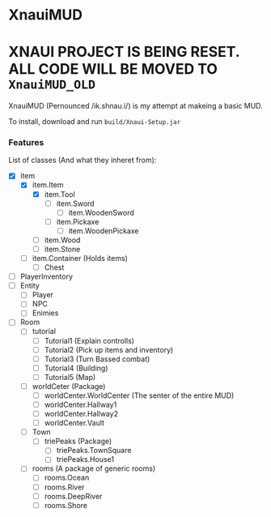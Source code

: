 # XnauiMUD

# XNAUI PROJECT IS BEING RESET. ALL CODE WILL BE MOVED TO `XnauiMUD_OLD`
XnauiMUD (Pernounced /ik.shnau.i/) is my attempt at makeing a basic MUD.

To install, download and run `build/Xnaui-Setup.jar`


### Features

List of classes (And what they inheret from):
- [x] item
    - [x] item.Item
        - [x] item.Tool
            - [ ] item.Sword
                - [ ] item.WoodenSword
            - [ ] item.Pickaxe
                - [ ] item.WoodenPickaxe
        - [ ] item.Wood
        - [ ] item.Stone
    - [ ] item.Container (Holds items)
        - [ ] Chest
- [ ] PlayerInventory
- [ ] Entity
    - [ ] Player
    - [ ] NPC
    - [ ] Enimies
- [ ] Room
    - [ ] tutorial
        - [ ] Tutorial1 (Explain controlls)
        - [ ] Tutorial2 (Pick up items and inventory)
        - [ ] Tutorial3 (Turn Bassed combat)
        - [ ] Tutorial4 (Building)
        - [ ] Tutorial5 (Map)
    - [ ] worldCeter (Package)
        - [ ] worldCenter.WorldCenter (The senter of the entire MUD)
        - [ ] worldCenter.Hallway1
        - [ ] worldCenter.Hallway2
        - [ ] worldCenter.Vault
    - [ ] Town
        - [ ] triePeaks (Package)
            - [ ] triePeaks.TownSquare
            - [ ] triePeaks.House1
    - [ ] rooms (A package of generic rooms)
        - [ ] rooms.Ocean
        - [ ] rooms.River
        - [ ] rooms.DeepRiver
        - [ ] rooms.Shore
